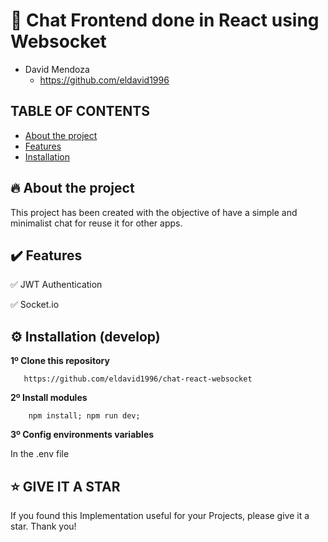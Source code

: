 # 🦄 Chat Frontend done in React using Websocket
    
+ David Mendoza
  - https://github.com/eldavid1996
    
## TABLE OF CONTENTS

* [About the project](#-about-the-project)
* [Features](#%EF%B8%8F-features)
* [Installation](#%EF%B8%8F-installation-develop)

## 🔥 About the project

This project has been created with the objective of have a simple and minimalist chat for reuse it for other apps.

## ✔️ Features

✅ JWT Authentication

✅ Socket.io

## ⚙️ Installation (develop)

**1º Clone this repository**

       https://github.com/eldavid1996/chat-react-websocket

**2º Install modules**

        npm install; npm run dev;
        
**3º Config environments variables**

In the .env file

## ⭐️ GIVE IT A STAR

If you found this Implementation useful for your Projects, please give it a star. Thank you!
